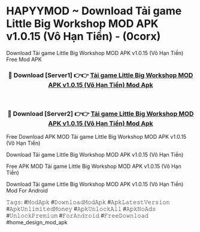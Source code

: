 # HAPYYMOD ~ Download Tải game Little Big Workshop MOD APK v1.0.15 (Vô Hạn Tiền) - (0corx)
Download Tải game Little Big Workshop MOD APK v1.0.15 (Vô Hạn Tiền) Free Mod APK

<div align="center">
<h3>🔴 Download [Server1] 👉👉 <a href="https://apk-comot.site?title=Tải_game_Little_Big_Workshop_MOD_APK_v1.0.15_(Vô_Hạn_Tiền)">Tải game Little Big Workshop MOD APK v1.0.15 (Vô Hạn Tiền) Mod Apk</a></h3><br>

<h3>🔴 Download [Server2] 👉👉 <a href="https://apk-comot.site?title=Tải_game_Little_Big_Workshop_MOD_APK_v1.0.15_(Vô_Hạn_Tiền)">Tải game Little Big Workshop MOD APK v1.0.15 (Vô Hạn Tiền) Mod Apk</a></h3>
</div>


Free Download APK MOD Tải game Little Big Workshop MOD APK v1.0.15 (Vô Hạn Tiền)

Download Tải game Little Big Workshop MOD APK v1.0.15 (Vô Hạn Tiền) 

Free APK MOD Tải game Little Big Workshop MOD APK v1.0.15 (Vô Hạn Tiền) 

Download Tải game Little Big Workshop MOD APK v1.0.15 (Vô Hạn Tiền) Mod For Android

𝚃𝚊𝚐𝚜: #𝙼𝚘𝚍𝙰𝚙𝚔 #𝙳𝚘𝚠𝚗𝚕𝚘𝚊𝚍𝙼𝚘𝚍𝙰𝚙𝚔 #𝙰𝚙𝚔𝙻𝚊𝚝𝚎𝚜𝚝𝚅𝚎𝚛𝚜𝚒𝚘𝚗 #𝙰𝚙𝚔𝚄𝚗𝚕𝚒𝚖𝚒𝚝𝚎𝚍𝙼𝚘𝚗𝚎𝚢 #𝙰𝚙𝚔𝚄𝚗𝚕𝚘𝚌𝚔𝙰𝚕𝚕 #𝙰𝚙𝚔𝙽𝚘𝙰𝚍𝚜 #𝚄𝚗𝚕𝚘𝚌𝚔𝙿𝚛𝚎𝚖𝚒𝚞𝚖 #𝙵𝚘𝚛𝙰𝚗𝚍𝚛𝚘𝚒𝚍 #𝙵𝚛𝚎𝚎𝙳𝚘𝚠𝚗𝚕𝚘𝚊𝚍 #home_design_mod_apk